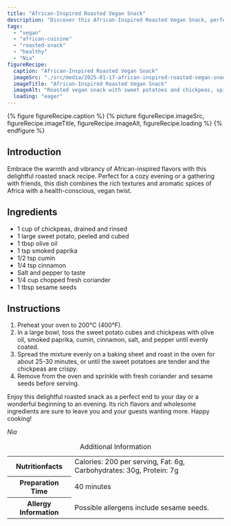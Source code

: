 ```yaml
---
title: "African-Inspired Roasted Vegan Snack"
description: "Discover this African-Inspired Roasted Vegan Snack, perfect for a delightful evening. Rich in flavors and vegan-friendly, it's an exotic twist on everyday snacking."
tags:
  - "vegan"
  - "african-cuisine"
  - "roasted-snack"
  - "healthy"
  - "Nia"
figureRecipe: 
  caption: "African-Inspired Roasted Vegan Snack"
  imageSrc: "./src/media/2025-01-17-african-inspired-roasted-vegan-snack-5963.png"
  imageTitle: "African-Inspired Roasted Vegan Snack"
  imageAlt: "Roasted vegan snack with sweet potatoes and chickpeas, spiced with paprika, cumin, and cinnamon, garnished with coriander and sesame seeds on a simple table."
  loading: "eager"
---
```


{% figure figureRecipe.caption %}
{% picture figureRecipe.imageSrc, figureRecipe.imageTitle, figureRecipe.imageAlt, figureRecipe.loading %}
{% endfigure %}

## Introduction

Embrace the warmth and vibrancy of African-inspired flavors with this delightful roasted snack recipe. Perfect for a cozy evening or a gathering with friends, this dish combines the rich textures and aromatic spices of Africa with a health-conscious, vegan twist.

## Ingredients

* 1 cup of chickpeas, drained and rinsed
* 1 large sweet potato, peeled and cubed
* 1 tbsp olive oil
* 1 tsp smoked paprika
* 1/2 tsp cumin
* 1/4 tsp cinnamon
* Salt and pepper to taste
* 1/4 cup chopped fresh coriander
* 1 tbsp sesame seeds

## Instructions

1. Preheat your oven to 200°C (400°F).
2. In a large bowl, toss the sweet potato cubes and chickpeas with olive oil, smoked paprika, cumin, cinnamon, salt, and pepper until evenly coated.
3. Spread the mixture evenly on a baking sheet and roast in the oven for about 25-30 minutes, or until the sweet potatoes are tender and the chickpeas are crispy.
4. Remove from the oven and sprinkle with fresh coriander and sesame seeds before serving.

Enjoy this delightful roasted snack as a perfect end to your day or a wonderful beginning to an evening. Its rich flavors and wholesome ingredients are sure to leave you and your guests wanting more. Happy cooking!

*Nia*

<table><caption class='sr-only'>Additional Information</caption><tr><th>Nutritionfacts</th><td>Calories: 200 per serving, Fat: 6g, Carbohydrates: 30g, Protein: 7g&nbsp;</td></tr><tr><th>Preparation Time</th><td>40 minutes&nbsp;</td></tr><tr><th>Allergy Information</th><td>Possible allergens include sesame seeds.&nbsp;</td></tr></table>

